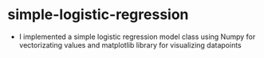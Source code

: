 # simple-logistic-regression
- I implemented a simple logistic regression model class using Numpy for vectorizating values and matplotlib library for visualizing datapoints
